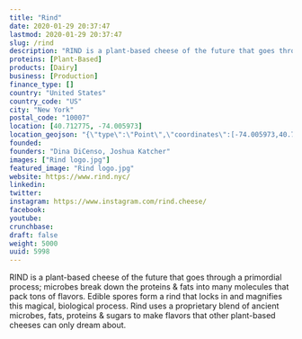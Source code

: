 ```yaml
---
title: "Rind"
date: 2020-01-29 20:37:47
lastmod: 2020-01-29 20:37:47
slug: /rind
description: "RIND is a plant-based cheese of the future that goes through a primordial process; microbes break down the proteins & fats into many molecules that pack tons of flavors. Edible spores form a rind that locks in and magnifies this magical, biological process. Rind uses a proprietary blend of ancient microbes, fats, proteins & sugars to make flavors that other plant-based cheeses can only dream about."
proteins: [Plant-Based]
products: [Dairy]
business: [Production]
finance_type: []
country: "United States"
country_code: "US"
city: "New York"
postal_code: "10007"
location: [40.712775, -74.005973]
location_geojson: "{\"type\":\"Point\",\"coordinates\":[-74.005973,40.712775]}"
founded: 
founders: "Dina DiCenso, Joshua Katcher"
images: ["Rind logo.jpg"]
featured_image: "Rind logo.jpg"
website: https://www.rind.nyc/
linkedin: 
twitter: 
instagram: https://www.instagram.com/rind.cheese/
facebook: 
youtube: 
crunchbase: 
draft: false
weight: 5000
uuid: 5998
---
```

RIND is a plant-based cheese of the future that goes through a primordial process; microbes break down the proteins & fats into many molecules that pack tons of flavors. Edible spores form a rind that locks in and magnifies this magical, biological process. Rind uses a proprietary blend of ancient microbes, fats, proteins & sugars to make flavors that other plant-based cheeses can only dream about.
